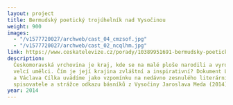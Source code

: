 ```yaml
---
layout: project
title: Bermudský poetický trojúhelník nad Vysočinou
weight: 900
images:
  - "/v1577720027/archweb/cast_04_cmzsof.jpg"
  - "/v1577720027/archweb/cast_02_ncqlhm.jpg"
link: https://www.ceskatelevize.cz/porady/10389951691-bermudsky-poeticky-trojuhelnik-nad-vysocinou/21356226462
description:
  Českomoravská vrchovina je kraj, kde se na malé ploše narodili a vyrostli
  velcí umělci. Čím je její krajina zvláštní a inspirativní? Dokument Ljuby Václavové
  a Václava Cílka uvádíme jako vzpomínku na nedávno zesnulého literárního kritika,
  spisovatele a strážce odkazu básníků z Vysočiny Jaroslava Meda (2014)
year: 2014
---
```


